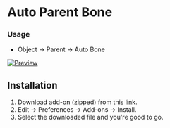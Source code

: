 # Auto Parent Bone

### Usage
- Object -> Parent -> Auto Bone

[![Preview](https://i.ytimg.com/vi/BunHHfquj1g/maxresdefault.jpg)](https://www.youtube.com/watch?v=BunHHfquj1g "Preview")

## Installation
1. Download add-on (zipped) from this [link](https://github.com/va2ron1/ABone/archive/refs/tags/1.0.2.zip).
2. Edit -> Preferences -> Add-ons -> Install.
3. Select the downloaded file and you're good to go.
